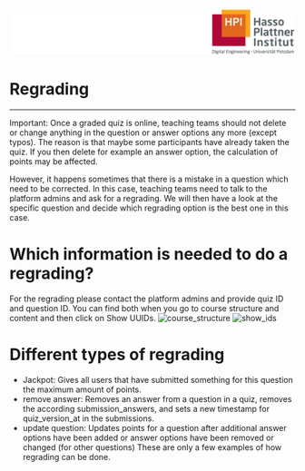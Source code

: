 ![HPI Logo](../../img/HPI_Logo.png)

# Regrading

----------
Important: Once a graded quiz is online, teaching teams should not delete or change anything in the question or answer options any more (except typos). The reason is that maybe some participants have already taken the quiz. If you then delete for example an answer option, the calculation of points may be affected.

However, it happens sometimes that there is a mistake in a question which need to be corrected. In this case, teaching teams need to talk to the platform admins and ask for a regrading. We will then have a look at the specific question and decide which regrading option is the best one in this case.

# Which information is needed to do a regrading?
For the regrading please contact the platform admins and provide quiz ID and question ID. You can find both when you go to course structure and content and then click on Show UUIDs.
![course_structure](https://github.com/openHPI/TeachingTeamGuidelines/blob/Stefanie-HPI-patch-2/docs/img/courseadministration/quizmanagement/course_structure.png)
![show_ids](https://github.com/openHPI/TeachingTeamGuidelines/blob/Stefanie-HPI-patch-2/docs/img/courseadministration/quizmanagement/show_ids.png)

# Different types of regrading
- Jackpot: Gives all users that have submitted something for this question the maximum amount of points. 
- remove answer: Removes an answer from a question in a quiz, removes the according submission_answers, and sets a new timestamp for quiz_version_at in the submissions.
- update question: Updates points for a question after additional answer options have been added or answer options have been removed or changed (for other questions)
These are only a few examples of how regrading can be done.
